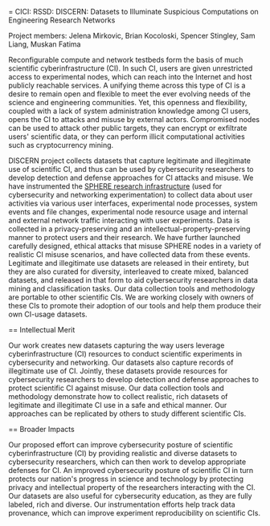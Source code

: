 = CICI: RSSD: DISCERN: Datasets to Illuminate Suspicious Computations on Engineering Research Networks

Project members: Jelena Mirkovic, Brian Kocoloski, Spencer Stingley, Sam Liang, Muskan Fatima

Reconfigurable compute and network testbeds form the basis of much scientific cyberinfrastructure (CI). In such CI, users are given unrestricted access to experimental nodes, which can reach into the Internet and host publicly reachable services. A unifying theme across this type of CI is a desire to remain open and flexible to meet the ever evolving needs of the science and engineering communities. Yet, this openness and flexibility, coupled with a lack of system administration knowledge among CI users, opens the CI to attacks and misuse by external actors. Compromised nodes can be used to attack other public targets, they can encrypt or exfiltrate users' scientific data, or they can perform illicit computational activities such as cryptocurrency mining.

DISCERN project collects datasets that capture legitimate and illegitimate use of scientific CI, and thus can be used by cybersecurity researchers to develop detection and defense approaches for CI attacks and misuse. We have instrumented the [SPHERE research infrastructure](https://sphere-project.net) (used for cybersecurity and networking experimentation) to collect data about user activities via various user interfaces, experimental node processes, system events and file changes, experimental node resource usage and internal and external network traffic interacting with user experiments. Data is collected in a privacy-preserving and an intellectual-property-preserving manner to protect users and their research. We have further launched carefully designed, ethical attacks that misuse SPHERE nodes in a variety of realistic CI misuse scenarios, and have collected data from these events. Legitimate and illegitimate use datasets are released in their entirety, but they are also curated for diversity, interleaved to create mixed, balanced datasets, and released in that form to aid cybersecurity researchers in data mining and classification tasks. Our data collection tools and methodology are portable to other scientific CIs. We are working closely with owners of these CIs to promote their adoption of our tools and help them produce their own CI-usage datasets.

== Intellectual Merit

Our work creates new datasets capturing the way users leverage cyberinfrastructure (CI) resources to conduct scientific experiments in cybersecurity and networking. Our datasets also capture records of illegitimate use of CI. Jointly, these datasets provide resources for cybersecurity researchers to develop detection and defense approaches to protect scientific CI against misuse. Our data collection tools and methodology demonstrate how to collect realistic, rich datasets of legitimate and illegitimate CI use in a safe and ethical manner. Our approaches can be replicated by others to study different scientific CIs.

== Broader Impacts

Our proposed effort can improve cybersecurity posture of scientific cyberinfrastructure (CI) by providing realistic and diverse datasets to cybersecurity researchers, which can then work to develop appropriate defenses for CI. An improved cybersecurity posture of scientific CI in turn protects our nation's progress in science and technology by protecting privacy and intellectual property of the researchers interacting with the CI.
Our datasets are also useful for cybersecurity education, as they are fully labeled, rich and diverse. Our instrumentation efforts help track data provenance, which can improve experiment reproducibility on scientific CIs. 